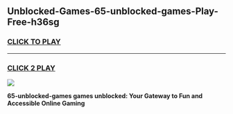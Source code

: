 
## Unblocked-Games-65-unblocked-games-Play-Free-h36sg
<h3>
<a href="https://premium76.site?title=65-unblocked-games&ref=23A">CLICK TO PLAY</a></h3>
<hr>

<h3>
<a href="https://premium76.site?title=65-unblocked-games&ref=23A">CLICK 2 PLAY</a>
  
</h3>

<a href="https://premium76.site?title=65-unblocked-games&ref=23A"><img src="https://clearcache.store/games.png"></a>


**65-unblocked-games games unblocked: Your Gateway to Fun and Accessible Online Gaming**
